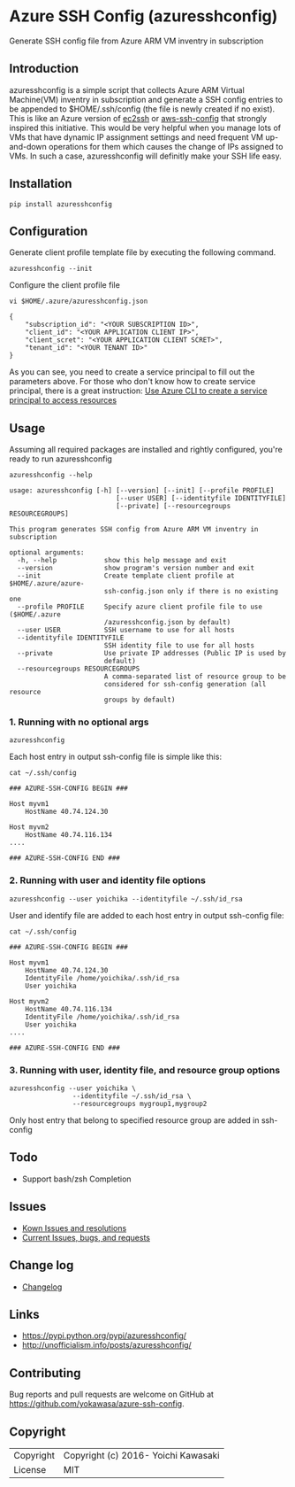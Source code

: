 # Azure SSH Config (azuresshconfig)

Generate SSH config file from Azure ARM VM inventry in subscription

## Introduction

azuresshconfig is a simple script that collects Azure ARM Virtual Machine(VM) inventry in subscription and generate a SSH config entries to be appended to $HOME/.ssh/config (the file is newly created if no exist). This is like an Azure version of [ec2ssh](https://github.com/mirakui/ec2ssh) or [aws-ssh-config](https://github.com/gianlucaborello/aws-ssh-config) that strongly inspired this initiative. This would be very helpful when you manage lots of VMs that have dynamic IP assignment settings and need frequent VM up-and-down operations for them which causes the change of IPs assigned to VMs. In such a case, azuresshconfig will definitly make your SSH life easy.


## Installation

```
pip install azuresshconfig
```

## Configuration

Generate client profile template file by executing the following command.

```
azuresshconfig --init
```

Configure the client profile file 

```
vi $HOME/.azure/azuresshconfig.json

{
    "subscription_id": "<YOUR SUBSCRIPTION ID>",
    "client_id": "<YOUR APPLICATION CLIENT IP>",
    "client_scret": "<YOUR APPLICATION CLIENT SCRET>",
    "tenant_id": "<YOUR TENANT ID>"
}
```

As you can see, you need to create a service principal to fill out the parameters above. For those who don't know how to create service principal, there is a great instruction: [Use Azure CLI to create a service principal to access resources](https://azure.microsoft.com/en-us/documentation/articles/resource-group-authenticate-service-principal-cli/)


## Usage

Assuming all required packages are installed and rightly configured, you're ready to run azuresshconfig

```
azuresshconfig --help

usage: azuresshconfig [-h] [--version] [--init] [--profile PROFILE]
                           [--user USER] [--identityfile IDENTITYFILE]
                           [--private] [--resourcegroups RESOURCEGROUPS]

This program generates SSH config from Azure ARM VM inventry in subscription

optional arguments:
  -h, --help            show this help message and exit
  --version             show program's version number and exit
  --init                Create template client profile at $HOME/.azure/azure-
                        ssh-config.json only if there is no existing one
  --profile PROFILE     Specify azure client profile file to use ($HOME/.azure
                        /azuresshconfig.json by default)
  --user USER           SSH username to use for all hosts
  --identityfile IDENTITYFILE
                        SSH identity file to use for all hosts
  --private             Use private IP addresses (Public IP is used by
                        default)
  --resourcegroups RESOURCEGROUPS
                        A comma-separated list of resource group to be
                        considered for ssh-config generation (all resource
                        groups by default)
```


### 1. Running with no optional args
```
azuresshconfig
```

Each host entry in output ssh-config file is simple like this:

```
cat ~/.ssh/config

### AZURE-SSH-CONFIG BEGIN ###

Host myvm1
    HostName 40.74.124.30

Host myvm2
    HostName 40.74.116.134
....

### AZURE-SSH-CONFIG END ###
```


### 2. Running with user and identity file options
```
azuresshconfig --user yoichika --identityfile ~/.ssh/id_rsa
```

User and identify file are added to each host entry in output ssh-config file:

```
cat ~/.ssh/config

### AZURE-SSH-CONFIG BEGIN ###

Host myvm1
    HostName 40.74.124.30
    IdentityFile /home/yoichika/.ssh/id_rsa
    User yoichika

Host myvm2
    HostName 40.74.116.134
    IdentityFile /home/yoichika/.ssh/id_rsa
    User yoichika
....

### AZURE-SSH-CONFIG END ###
```

### 3. Running with user, identity file, and resource group options
```
azuresshconfig --user yoichika \
                --identityfile ~/.ssh/id_rsa \
                --resourcegroups mygroup1,mygroup2
```

Only host entry that belong to specified resource group are added in ssh-config

## Todo

* Support bash/zsh Completion

## Issues

* [Kown Issues and resolutions](Issues.md)
* [Current Issues, bugs, and requests](https://github.com/yokawasa/azure-ssh-config/issues)

## Change log

* [Changelog](ChangeLog.md)

## Links

* https://pypi.python.org/pypi/azuresshconfig/
* http://unofficialism.info/posts/azuresshconfig/

## Contributing

Bug reports and pull requests are welcome on GitHub at https://github.com/yokawasa/azure-ssh-config.

## Copyright

<table>
  <tr>
    <td>Copyright</td><td>Copyright (c) 2016- Yoichi Kawasaki</td>
  </tr>
  <tr>
    <td>License</td><td>MIT</td>
  </tr>
</table>

